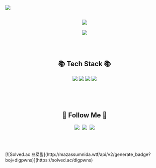 <img src="https://capsule-render.vercel.app/api?type=waving&color=FBBAD4&height=150&section=header&text=%20leehyejun&fontSize=80&fontColor=494849" /><br><br>
<p align ="center">
<img src="https://github-readme-stats.vercel.app/api?username=04-5h&show_icons=true&theme=tokyonight"><br><br>
<img src="https://github-readme-stats.vercel.app/api/top-langs/?username=04-5h&layout=compact"></p><br><br>
<h2 align="center">📚 Tech Stack 📚</h2>
<p align ="center">
  <img src="https://img.shields.io/badge/Java-007396?style=flat&logo=openjdk&logoColor=white"/>
  <img src="https://img.shields.io/badge/Mysql-E6B91E?style=flat&logo=MySql&logoColor=white"/>
  <img src="https://img.shields.io/badge/HTML-E34F26?style=flat&logo=html5&logoColor=white"/>
  <img src="https://img.shields.io/badge/CSS-1572B6?style=flat&logo=css3&logoColor=white"/>
  </p><br><br><br>


<h2 align="center">🌈 Follow Me 🌈</h2>
<p align ="center">
  <a href="https://github.com/04-5h"><img src="https://img.shields.io/badge/github-181717?style=flat&logo=github&logoColor=white"/></a>&nbsp
  <a href="https://www.instagram.com/05.4h/"><img src="https://img.shields.io/badge/instagram-E4405F?style=flat&logo=instagram&logoColor=white"/></a>&nbsp
  <a href="mailto:lhg0004@gmail.com"><img src="https://img.shields.io/badge/Gmail-d14836?style=flat-square&logo=Gmail&logoColor=white&link=kimhyein7110@gmail.com"/></a>
</p>
<br><br><br>
[![Solved.ac 프로필](http://mazassumnida.wtf/api/v2/generate_badge?boj=dlgpwns)](https://solved.ac/dlgpwns)
